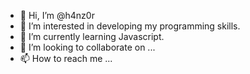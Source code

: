 - 👋 Hi, I’m @h4nz0r
- 👀 I’m interested in developing my programming skills.
- 🌱 I’m currently learning Javascript.
- 💞️ I’m looking to collaborate on ...
- 📫 How to reach me ...

<!---
h4nz0r/h4nz0r is a ✨ special ✨ repository because its `README.md` (this file) appears on your GitHub profile.
You can click the Preview link to take a look at your changes.
--->
